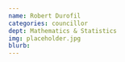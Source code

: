 ```yaml
---
name: Robert Durofil
categories: councillor
dept: Mathematics & Statistics
img: placeholder.jpg
blurb:
---
```

